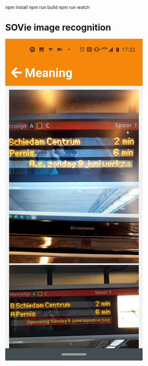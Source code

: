 npm install
npm run build
npm run watch

# SOVie image recognition


![image](/src/images/sovie_app.jpeg)